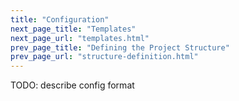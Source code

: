 ```yaml
---
title: "Configuration"
next_page_title: "Templates"
next_page_url: "templates.html"
prev_page_title: "Defining the Project Structure"
prev_page_url: "structure-definition.html"
---
```



TODO: describe config format

